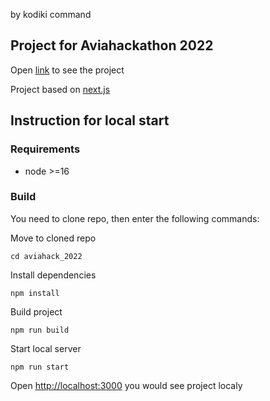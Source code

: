by kodiki command

## Project for Aviahackathon 2022

Open [link](https://sopatrin.github.io/aviahack_2022) to see the project

Project based on [next.js](https://nextjs.org/)

## Instruction for local start

### Requirements

- node >=16

### Build

You need to clone repo, then enter the following commands:

Move to cloned repo

`cd aviahack_2022`

Install dependencies

`npm install`

Build project

`npm run build`

Start local server

`npm run start`

Open [http://localhost:3000](http://localhost:3000) you would see project localy

